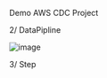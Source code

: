 Demo AWS CDC Project


2/ DataPipline

![image](https://user-images.githubusercontent.com/124248166/216757941-12ac113d-230f-4b31-84a3-349acb2e8657.png)



3/ Step
